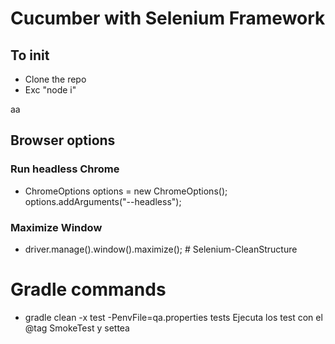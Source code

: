 # Cucumber with Selenium Framework

## To init
- Clone the repo
- Exc "node i"

aa
## Browser options

### Run headless Chrome

- ChromeOptions options = new ChromeOptions();
  options.addArguments("--headless");

### Maximize Window

- driver.manage().window().maximize(); # Selenium-CleanStructure

# Gradle commands

- gradle clean -x test -PenvFile=qa.properties tests
  Ejecuta los test con el @tag SmokeTest y settea


